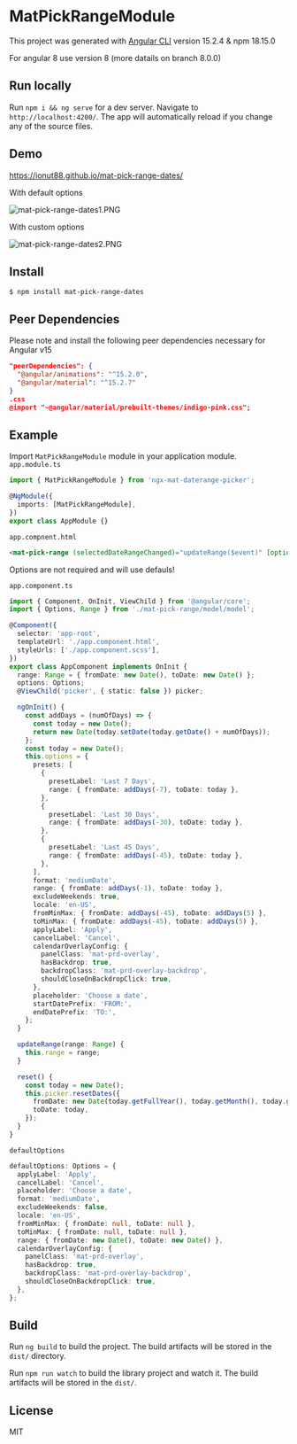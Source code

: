 # MatPickRangeModule

This project was generated with [Angular CLI](https://github.com/angular/angular-cli) version 15.2.4 & npm 18.15.0

For angular 8 use version 8 (more datails on branch 8.0.0)

## Run locally

Run `npm i && ng serve` for a dev server. Navigate to `http://localhost:4200/`. The app will automatically reload if you change any of the source files.

## Demo

https://ionut88.github.io/mat-pick-range-dates/

With default options

![mat-pick-range-dates1.PNG](https://raw.githubusercontent.com/ionut88/mat-pick-range-dates/master/assets/img/mat-pick-range-dates1.PNG)

With custom options

![mat-pick-range-dates2.PNG](https://raw.githubusercontent.com/ionut88/mat-pick-range-dates/master/assets/img/mat-pick-range-dates2.PNG)

## Install

```
$ npm install mat-pick-range-dates
```

## Peer Dependencies

Please note and install the following peer dependencies necessary for Angular v15

```json
"peerDependencies": {
  "@angular/animations": "^15.2.0",
  "@angular/material": "^15.2.7"
}
.css
@import "~@angular/material/prebuilt-themes/indigo-pink.css";

```

## Example

Import `MatPickRangeModule` module in your application module.
`app.module.ts`

```typescript
import { MatPickRangeModule } from 'ngx-mat-daterange-picker';

@NgModule({
  imports: [MatPickRangeModule],
})
export class AppModule {}
```

`app.compnent.html`

```html
<mat-pick-range (selectedDateRangeChanged)="updateRange($event)" [options]="options" #picker></mat-pick-range>
```

Options are not required and will use defauls!

`app.component.ts`

```typescript
import { Component, OnInit, ViewChild } from '@angular/core';
import { Options, Range } from './mat-pick-range/model/model';

@Component({
  selector: 'app-root',
  templateUrl: './app.component.html',
  styleUrls: ['./app.component.scss'],
})
export class AppComponent implements OnInit {
  range: Range = { fromDate: new Date(), toDate: new Date() };
  options: Options;
  @ViewChild('picker', { static: false }) picker;

  ngOnInit() {
    const addDays = (numOfDays) => {
      const today = new Date();
      return new Date(today.setDate(today.getDate() + numOfDays));
    };
    const today = new Date();
    this.options = {
      presets: [
        {
          presetLabel: 'Last 7 Days',
          range: { fromDate: addDays(-7), toDate: today },
        },
        {
          presetLabel: 'Last 30 Days',
          range: { fromDate: addDays(-30), toDate: today },
        },
        {
          presetLabel: 'Last 45 Days',
          range: { fromDate: addDays(-45), toDate: today },
        },
      ],
      format: 'mediumDate',
      range: { fromDate: addDays(-1), toDate: today },
      excludeWeekends: true,
      locale: 'en-US',
      fromMinMax: { fromDate: addDays(-45), toDate: addDays(5) },
      toMinMax: { fromDate: addDays(-45), toDate: addDays(5) },
      applyLabel: 'Apply',
      cancelLabel: 'Cancel',
      calendarOverlayConfig: {
        panelClass: 'mat-prd-overlay',
        hasBackdrop: true,
        backdropClass: 'mat-prd-overlay-backdrop',
        shouldCloseOnBackdropClick: true,
      },
      placeholder: 'Choose a date',
      startDatePrefix: 'FROM:',
      endDatePrefix: 'TO:',
    };
  }

  updateRange(range: Range) {
    this.range = range;
  }

  reset() {
    const today = new Date();
    this.picker.resetDates({
      fromDate: new Date(today.getFullYear(), today.getMonth(), today.getDate() - 1),
      toDate: today,
    });
  }
}
```

`defaultOptions`

```typescript
defaultOptions: Options = {
  applyLabel: 'Apply',
  cancelLabel: 'Cancel',
  placeholder: 'Choose a date',
  format: 'mediumDate',
  excludeWeekends: false,
  locale: 'en-US',
  fromMinMax: { fromDate: null, toDate: null },
  toMinMax: { fromDate: null, toDate: null },
  range: { fromDate: new Date(), toDate: new Date() },
  calendarOverlayConfig: {
    panelClass: 'mat-prd-overlay',
    hasBackdrop: true,
    backdropClass: 'mat-prd-overlay-backdrop',
    shouldCloseOnBackdropClick: true,
  },
};
```

## Build

Run `ng build` to build the project. The build artifacts will be stored in the `dist/` directory.

Run `npm run watch` to build the library project and watch it. The build artifacts will be stored in the `dist/`.

## License

MIT
